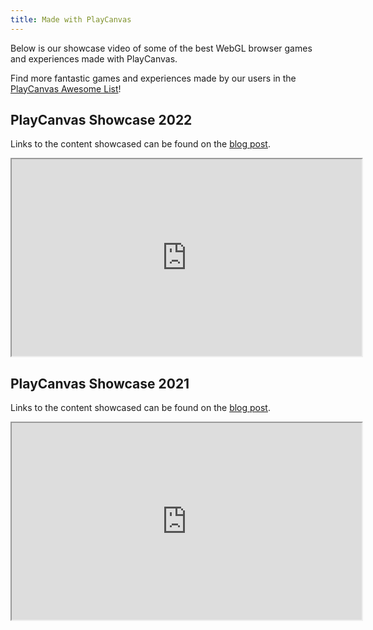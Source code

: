 ```yaml
---
title: Made with PlayCanvas
---
```


Below is our showcase video of some of the best WebGL browser games and experiences made with PlayCanvas.

Find more fantastic games and experiences made by our users in the [PlayCanvas Awesome List][awesome-playcanvas]!

## PlayCanvas Showcase 2022

Links to the content showcased can be found on the [blog post][2022-blog-post].

<div className="iframe-container">
    <iframe width="560" height="315" src="https://www.youtube.com/embed/46f73gp1_TU" title="YouTube video player" allow="accelerometer; autoplay; clipboard-write; encrypted-media; gyroscope; picture-in-picture" allowfullscreen></iframe>
</div>

## PlayCanvas Showcase 2021

Links to the content showcased can be found on the [blog post][2021-blog-post].

<div className="iframe-container">
    <iframe width="560" height="315" src="https://www.youtube.com/embed/FrUUrVRpbzg" title="YouTube video player" allow="accelerometer; autoplay; clipboard-write; encrypted-media; gyroscope; picture-in-picture" allowfullscreen></iframe>
</div>

[awesome-playcanvas]: https://github.com/playcanvas/awesome-playcanvas
[2022-blog-post]: https://blog.playcanvas.com/our-2022-developer-showreel-is-live/
[2021-blog-post]: https://blog.playcanvas.com/playcanvas-showcase-2021/
